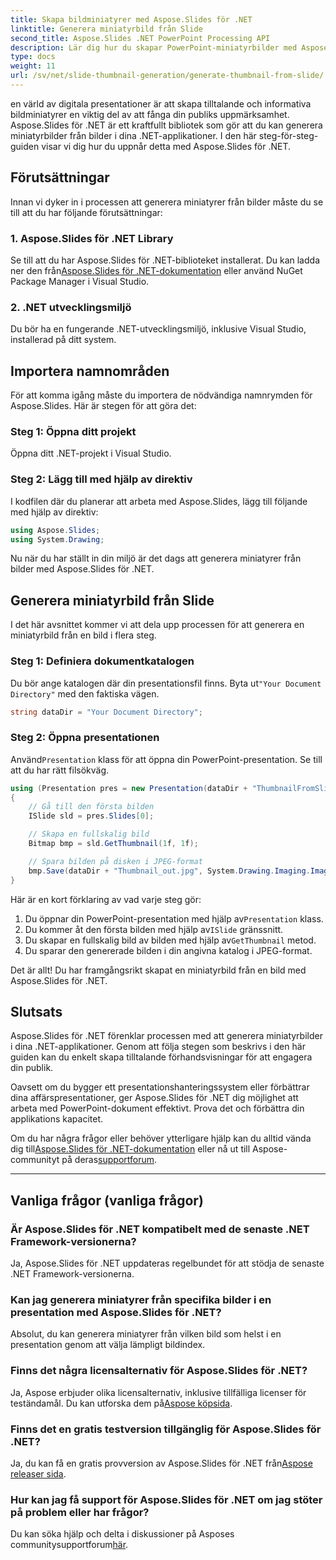 ```yaml
---
title: Skapa bildminiatyrer med Aspose.Slides för .NET
linktitle: Generera miniatyrbild från Slide
second_title: Aspose.Slides .NET PowerPoint Processing API
description: Lär dig hur du skapar PowerPoint-miniatyrbilder med Aspose.Slides för .NET. Förbättra dina presentationer enkelt.
type: docs
weight: 11
url: /sv/net/slide-thumbnail-generation/generate-thumbnail-from-slide/
---
```


en värld av digitala presentationer är att skapa tilltalande och informativa bildminiatyrer en viktig del av att fånga din publiks uppmärksamhet. Aspose.Slides för .NET är ett kraftfullt bibliotek som gör att du kan generera miniatyrbilder från bilder i dina .NET-applikationer. I den här steg-för-steg-guiden visar vi dig hur du uppnår detta med Aspose.Slides för .NET.

## Förutsättningar

Innan vi dyker in i processen att generera miniatyrer från bilder måste du se till att du har följande förutsättningar:

### 1. Aspose.Slides för .NET Library

 Se till att du har Aspose.Slides för .NET-biblioteket installerat. Du kan ladda ner den från[Aspose.Slides för .NET-dokumentation](https://reference.aspose.com/slides/net/) eller använd NuGet Package Manager i Visual Studio.

### 2. .NET utvecklingsmiljö

Du bör ha en fungerande .NET-utvecklingsmiljö, inklusive Visual Studio, installerad på ditt system.

## Importera namnområden

För att komma igång måste du importera de nödvändiga namnrymden för Aspose.Slides. Här är stegen för att göra det:

### Steg 1: Öppna ditt projekt

Öppna ditt .NET-projekt i Visual Studio.

### Steg 2: Lägg till med hjälp av direktiv

I kodfilen där du planerar att arbeta med Aspose.Slides, lägg till följande med hjälp av direktiv:

```csharp
using Aspose.Slides;
using System.Drawing;
```

Nu när du har ställt in din miljö är det dags att generera miniatyrer från bilder med Aspose.Slides för .NET.

## Generera miniatyrbild från Slide

I det här avsnittet kommer vi att dela upp processen för att generera en miniatyrbild från en bild i flera steg.

### Steg 1: Definiera dokumentkatalogen

 Du bör ange katalogen där din presentationsfil finns. Byta ut`"Your Document Directory"` med den faktiska vägen.

```csharp
string dataDir = "Your Document Directory";
```

### Steg 2: Öppna presentationen

 Använd`Presentation` klass för att öppna din PowerPoint-presentation. Se till att du har rätt filsökväg.

```csharp
using (Presentation pres = new Presentation(dataDir + "ThumbnailFromSlide.pptx"))
{
    // Gå till den första bilden
    ISlide sld = pres.Slides[0];

    // Skapa en fullskalig bild
    Bitmap bmp = sld.GetThumbnail(1f, 1f);

    // Spara bilden på disken i JPEG-format
    bmp.Save(dataDir + "Thumbnail_out.jpg", System.Drawing.Imaging.ImageFormat.Jpeg);
}
```

Här är en kort förklaring av vad varje steg gör:

1.  Du öppnar din PowerPoint-presentation med hjälp av`Presentation` klass.
2.  Du kommer åt den första bilden med hjälp av`ISlide` gränssnitt.
3.  Du skapar en fullskalig bild av bilden med hjälp av`GetThumbnail` metod.
4. Du sparar den genererade bilden i din angivna katalog i JPEG-format.

Det är allt! Du har framgångsrikt skapat en miniatyrbild från en bild med Aspose.Slides för .NET.

## Slutsats

Aspose.Slides för .NET förenklar processen med att generera miniatyrbilder i dina .NET-applikationer. Genom att följa stegen som beskrivs i den här guiden kan du enkelt skapa tilltalande förhandsvisningar för att engagera din publik.

Oavsett om du bygger ett presentationshanteringssystem eller förbättrar dina affärspresentationer, ger Aspose.Slides för .NET dig möjlighet att arbeta med PowerPoint-dokument effektivt. Prova det och förbättra din applikations kapacitet.

 Om du har några frågor eller behöver ytterligare hjälp kan du alltid vända dig till[Aspose.Slides för .NET-dokumentation](https://reference.aspose.com/slides/net/) eller nå ut till Aspose-communityt på deras[supportforum](https://forum.aspose.com/).

---

## Vanliga frågor (vanliga frågor)

### Är Aspose.Slides för .NET kompatibelt med de senaste .NET Framework-versionerna?
Ja, Aspose.Slides för .NET uppdateras regelbundet för att stödja de senaste .NET Framework-versionerna.

### Kan jag generera miniatyrer från specifika bilder i en presentation med Aspose.Slides för .NET?
Absolut, du kan generera miniatyrer från vilken bild som helst i en presentation genom att välja lämpligt bildindex.

### Finns det några licensalternativ för Aspose.Slides för .NET?
Ja, Aspose erbjuder olika licensalternativ, inklusive tillfälliga licenser för teständamål. Du kan utforska dem på[Aspose köpsida](https://purchase.aspose.com/buy).

### Finns det en gratis testversion tillgänglig för Aspose.Slides för .NET?
 Ja, du kan få en gratis provversion av Aspose.Slides för .NET från[Aspose releaser sida](https://releases.aspose.com/).

### Hur kan jag få support för Aspose.Slides för .NET om jag stöter på problem eller har frågor?
 Du kan söka hjälp och delta i diskussioner på Asposes communitysupportforum[här](https://forum.aspose.com/).
